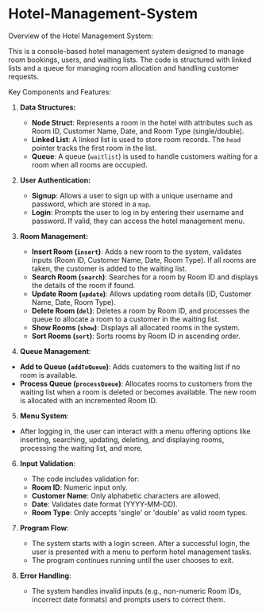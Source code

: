 # Hotel-Management-System


 Overview of the Hotel Management System:

This is a console-based hotel management system designed to manage room bookings, users, and waiting lists. The code is structured with linked lists and a queue for managing room allocation and handling customer requests.


 Key Components and Features:

1. **Data Structures:**
   - **Node Struct**: Represents a room in the hotel with attributes such as Room ID, Customer Name, Date, and Room Type (single/double).
   - **Linked List**: A linked list is used to store room records. The `head` pointer tracks the first room in the list.
   - **Queue**: A queue (`waitlist`) is used to handle customers waiting for a room when all rooms are occupied.

2. **User Authentication:**
   - **Signup**: Allows a user to sign up with a unique username and password, which are stored in a `map`.
   - **Login**: Prompts the user to log in by entering their username and password. If valid, they can access the hotel management menu.

3. **Room Management:**
   - **Insert Room (`insert`)**: Adds a new room to the system, validates inputs (Room ID, Customer Name, Date, Room Type). If all rooms are taken, the customer is added to the waiting list.
   - **Search Room (`search`)**: Searches for a room by Room ID and displays the details of the room if found.
   - **Update Room (`update`)**: Allows updating room details (ID, Customer Name, Date, Room Type).
   - **Delete Room (`del`)**: Deletes a room by Room ID, and processes the queue to allocate a room to a customer in the waiting list.
   - **Show Rooms (`show`)**: Displays all allocated rooms in the system.
   - **Sort Rooms (`sort`)**: Sorts rooms by Room ID in ascending order.

 4. **Queue Management**:
   - **Add to Queue (`addToQueue`)**: Adds customers to the waiting list if no room is available.
   - **Process Queue (`processQueue`)**: Allocates rooms to customers from the waiting list when a room is deleted or becomes available. The new room is allocated with an incremented 
     Room ID.

5.  **Menu System**:
   - After logging in, the user can interact with a menu offering options like inserting, searching, updating, deleting, and displaying rooms, processing the waiting list, and more.

6. **Input Validation**:
     - The code includes validation for:
     - **Room ID**: Numeric input only.
     - **Customer Name**: Only alphabetic characters are allowed.
     - **Date**: Validates date format (YYYY-MM-DD).
     - **Room Type**: Only accepts 'single' or 'double' as valid room types.

7. **Program Flow**:
   - The system starts with a login screen. After a successful login, the user is presented with a menu to perform hotel management tasks.
   - The program continues running until the user chooses to exit.

8. **Error Handling**:
   - The system handles invalid inputs (e.g., non-numeric Room IDs, incorrect date formats) and prompts users to correct them.

